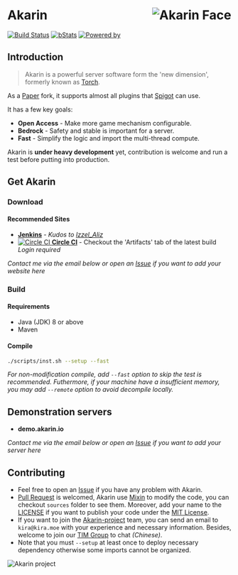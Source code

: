 # <img src="https://i.loli.net/2018/05/17/5afd869c443ef.png" alt="Akarin Face" align="right">Akarin
[![Build Status](http://ci.pcd.ac.cn/job/Akarin/badge/icon)](http://ci.ilummc.com/job/Akarin/)
[![bStats](https://img.shields.io/badge/bStats-Torch-0099ff.svg?style=flat)](https://bstats.org/plugin/bukkit/Torch)
[![Powered by](https://img.shields.io/badge/Powered_by-Akarin_project-ee6aa7.svg?style=flat)](https://akarin.io)

Introduction
---
> Akarin is a powerful server software form the 'new dimension', formerly known as [Torch](https://github.com/Akarin-project/Torch).

As a [Paper](https://github.com/PaperMC/Paper) fork, it supports almost all plugins that [Spigot](https://hub.spigotmc.org/stash/projects/SPIGOT/repos/spigot/browse) can use.

It has a few key goals:
* **Open Access** - Make more game mechanism configurable.
* **Bedrock** - Safety and stable is important for a server. 
* **Fast** - Simplify the logic and import the multi-thread compute.

Akarin is **under heavy development** yet, contribution is welcome and run a test before putting into production.

Get Akarin
---
### Download
#### Recommended Sites
+ [**Jenkins**](http://ci.ilummc.com/job/Akarin/) - *Kudos to [Izzel_Aliz](https://github.com/IzzelAliz)*
+ [![Circle CI](https://circleci.com/gh/Akarin-project/Akarin/tree/master.svg?style=svg) **Circle CI**](https://circleci.com/gh/Akarin-project/Akarin/tree/master) - Checkout the 'Artifacts' tab of the latest build  *Login required*

*Contact me via the email below or open an [Issue](https://github.com/Akarin-project/akarin/issues) if you want to add your website here*

### Build
#### Requirements
* Java (JDK) 8 or above
* Maven

#### Compile
```sh
./scripts/inst.sh --setup --fast
```
*For non-modification compile, add `--fast` option to skip the test is recommended.*
*Futhermore, if your machine have a insufficient memory, you may add `--remote` option to avoid decompile locally.*

Demonstration servers
---
+ **demo.akarin.io**

*Contact me via the email below or open an [Issue](https://github.com/Akarin-project/akarin/issues) if you want to add your server here*

Contributing
---
* Feel free to open an [Issue](https://github.com/Akarin-project/akarin/issues) if you have any problem with Akarin.
* [Pull Request](https://github.com/Akarin-project/akarin/pulls) is welcomed, Akarin use [Mixin](https://github.com/SpongePowered/Mixin) to modify the code, you can checkout `sources` folder to see them. Moreover, add your name to the [LICENSE](https://github.com/Akarin-project/Akarin/blob/master/LICENSE.md) if you want to publish your code under the [MIT License](https://github.com/Akarin-project/Akarin/blob/master/licenses/MIT.md).
* If you want to join the [Akarin-project](https://github.com/Akarin-project) team, you can send an email to `kira@kira.moe` with your experience and necessary information. Besides, welcome to join our [TIM Group](https://jq.qq.com/?_wv=1027&k=59q2kV4) to chat *(Chinese)*.
* Note that you must `--setup` at least once to deploy necessary dependency otherwise some imports cannot be organized.

![Akarin project](https://i.loli.net/2018/05/13/5af7fbbfbcddf.png)